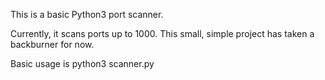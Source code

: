 This is a basic Python3 port scanner.

Currently, it scans ports up to 1000. This small, simple project has taken a backburner for now.

Basic usage is python3 scanner.py <ip>
